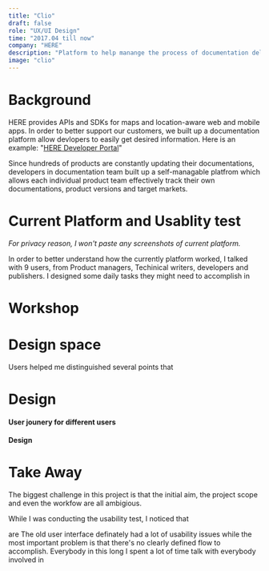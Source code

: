 ```yaml
---
title: "Clio"
draft: false
role: "UX/UI Design"
time: "2017.04 till now"
company: "HERE"
description: "Platform to help manange the process of documentation delivery"
image: "clio"
---
```


# Background

HERE provides APIs and SDKs for maps and location-aware web and mobile apps. In order to better support our customers, we built up a documentation platform allow devlopers to easily get desired information. Here is an example: 
"[HERE Developer Portal](https://developer.here.com/documentation)"

Since hundreds of products are constantly updating their documentations, developers in documentation team built up a self-managable platfrom which allows each individual product team effectively track their own documentations, product versions and target markets.

# Current Platform and Usablity test


*For privacy reason, I won't paste any screenshots of current platform.*

In order to better understand how the currently platform worked, I talked with 9 users, from Product managers, Techinical writers, developers and publishers. I designed some daily tasks they might need to accomplish in 

# Workshop



# Design space

Users helped me distinguished several points that


# Design

#### User jounery for different users

#### Design


# Take Away

The biggest challenge in this project is that the initial aim, the project scope and even the workfow are all ambigious.

While I was conducting the usability test, I noticed that 

are The old user interface definately had a lot of usability issues while the most important problem is that there's no clearly defined flow to accomplish. Everybody in this long  I spent a lot of time talk with everybody involved in 
